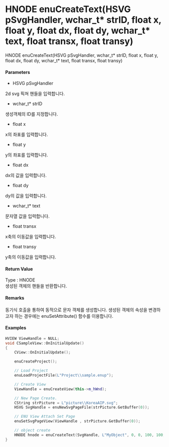 # HNODE enuCreateText\(HSVG pSvgHandler, wchar\_t\* strID, float x, float y, float dx, float dy, wchar\_t\* text, float transx, float transy\)

HNODE enuCreateText\(HSVG pSvgHandler, wchar\_t\* strID, float x, float y, float dx, float dy, wchar\_t\* text, float transx, float transy\)

#### Parameters

* HSVG pSvgHandler

2d svg 픽쳐 핸들을 입력합니다.

* wchar\_t\* strID

생성객체의 ID를 지정합니다.

* float x

x의 좌표를 입력합니다.

* float y

y의 좌표를 입력합니다.

* float dx

dx의 값을 입력합니다.

* float dy

dy의 값을 입력합니다.

* wchar\_t\* text

문자열 값을 입력합니다.

* float transx

x축의 이동값을 입력합니다.

* float transy

y축의 이동값을 입력합니다.

#### Return Value

Type : HNODE  
생성된 객체의 핸들을 반환합니다.

#### Remarks

동기식 호출을 통하여 동적으로 문자 객체를 생성합니다. 생성된 객체의 속성을 변경하고자 하는 경우에는 enuSetAttribute\(\) 함수를 이용합니다.

#### Examples

```cpp
HVIEW ViewHandle = NULL; 
void CSampleView::OnInitialUpdate() 
{ 
    CView::OnInitialUpdate(); 

    enuCreateProject(); 

    // Load Project
    enuLoadProjectFile(L"Project\\sample.enup"); 

    // Create View
    ViewHandle = enuCreateView(this->m_hWnd); 

    // New Page Create. 
    CString strPicture = L"picture\\KoreaAIP.svg"; 
    HSVG SvgHandle = enuNewSvgPageFile(strPicture.GetBuffer(0)); 

    // ENU View Attach Set Page 
    enuSetSvgPageView(ViewHandle , strPicture.GetBuffer(0)); 

    // object create
    HNODE hnode = enuCreateText(SvgHandle, L"MyObject", 0, 0, 100, 100, L"Input the Text", 0, 0);
}
```




